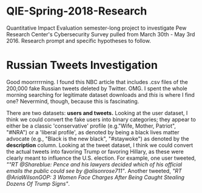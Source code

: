 # QIE-Spring-2018-Research
Quantitative Impact Evaluation semester-long project to investigate Pew Research Center's Cybersecurity Survey pulled from March 30th - May 3rd 2016. Research prompt and specific hypotheses to follow.
# Russian Tweets Investigation

Good moorrrrrning. I found this NBC article that includes .csv files of the 200,000 fake Russian tweets deleted by Twitter. OMG. I spent the whole morning searching for legitimate dataset downloads and _this_ is where I find one? Nevermind, though, because this is fascinating. 

There are two datasets: **users and tweets.** Looking at the user dataset, I think we could convert the fake users into binary categories; they appear to either be a classic 'conservative' profile (e.g."Wife, Mother, Patriot", "#NRA") or a 'liberal profile', as denoted by being a black lives matter advocate (e.g., "Black is the new black", "#staywoke") as denoted by the **description** column. Looking at the tweet dataset, I think we could convert the actual tweets into favoring Trump or favoring Hillary, as these were clearly meant to influence the U.S. election. For example, one user tweeted, _""RT @Shareblue: Pence and his lawyers decided which of his official emails the public could see by @alisonrose711"_. Another tweeted, _"RT @AriaWilsonGOP: 3 Women Face Charges After Being Caught Stealing Dozens Of Trump Signs"_.
